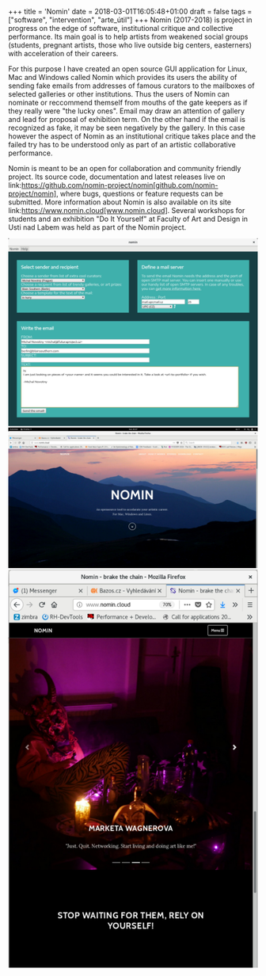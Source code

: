 +++
title = 'Nomin'
date = 2018-03-01T16:05:48+01:00
draft = false
tags = ["software", "intervention", "arte_útil"]
+++
Nomin (2017-2018) is project in progress on the edge of software, institutional critique and collective performance.
Its main goal is to help artists from weakened social groups (students, pregnant artists, those who live outside big centers, easterners) with acceleration of their careers.

For this purpose I have created an open source GUI application for Linux, Mac and Windows called Nomin which provides its users the ability of sending fake emails from addresses of famous curators to the mailboxes of selected galleries or other institutions.
Thus the users of Nomin can nominate or reccommend themself from mouths of the gate keepers as if they really were "the lucky ones".
Email may draw an attention of gallery and lead for proposal of exhibition term.
On the other hand if the email is recognized as fake, it may be seen negatively by the gallery.
In this case however the aspect of Nomin as an institutional critique takes place and the failed try has to be understood only as part of an artistic collaborative performance.

Nomin is meant to be an open for collaboration and community friendly project.
Its source code, documentation and latest releases live on link:https://github.com/nomin-project/nomin[github.com/nomin-project/nomin], where bugs, questions or feature requests can be submitted.
More information about Nomin is also available on its site link:https://www.nomin.cloud[www.nomin.cloud].
Several workshops for students and an exhibition "Do It Yourself" at Faculty of Art and Design in Usti nad Labem was held as part of the Nomin project.

![](1.jpg)
![](2.jpg)
![](3.jpg)
